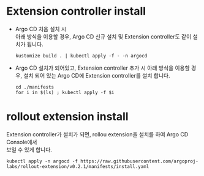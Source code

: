 # Extension controller install

- Argo CD 처음 설치 시  
아래 방식을 이용할 경우, Argo CD 신규 설치 및 Extension controller도 같이 설치가 됩니다.
    ```
    kustomize build . | kubectl apply -f - -n argocd
    ```

- Argo CD 설치가 되어있고, Extension controller 추가 시
아래 방식을 이용할 경우, 설치 되어 있는 Argo CD에 Extension controller를 설치 합니다.
    ```
    cd ./manifests
    for i in $(ls) ; kubectl apply -f $i
    ```

# rollout extension install
Extension controller가 설치가 되면, rollou extension을 설치를 하여 Argo CD Console에서  
보일 수 있게 합니다.

```
kubectl apply -n argocd -f https://raw.githubusercontent.com/argoproj-labs/rollout-extension/v0.2.1/manifests/install.yaml
```

